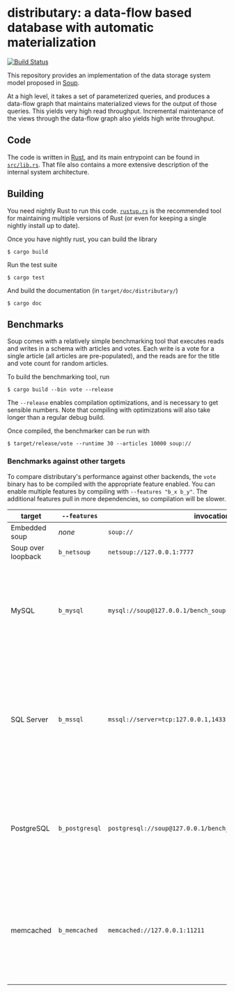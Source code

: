 # distributary: a data-flow based database with automatic materialization

[![Build Status](https://travis-ci.org/mit-pdos/distributary.svg?branch=master)](https://travis-ci.org/mit-pdos/distributary)

This repository provides an implementation of the data storage system
model proposed in [Soup](https://pdos.csail.mit.edu/projects/soup.html).

At a high level, it takes a set of parameterized queries, and produces a
data-flow graph that maintains materialized views for the output of
those queries. This yields very high read throughput. Incremental
maintenance of the views through the data-flow graph also yields high
write throughput.

## Code

The code is written in [Rust](https://www.rust-lang.org/en-US/), and its
main entrypoint can be found in [`src/lib.rs`](src/lib.rs). That file
also contains a more extensive description of the internal system
architecture.

## Building

You need nightly Rust to run this code. [`rustup.rs`](https://rustup.rs/)
is the recommended tool for maintaining multiple versions of Rust (or
even for keeping a single nightly install up to date).

Once you have nightly rust, you can build the library
```console
$ cargo build
```

Run the test suite
```console
$ cargo test
```

And build the documentation (in `target/doc/distributary/`)
```console
$ cargo doc
```

## Benchmarks

Soup comes with a relatively simple benchmarking tool that executes
reads and writes in a schema with articles and votes. Each write is a
vote for a single article (all articles are pre-populated), and the
reads are for the title and vote count for random articles.

To build the benchmarking tool, run
```console
$ cargo build --bin vote --release
```

The `--release` enables compilation optimizations, and is necessary to
get sensible numbers. Note that compiling with optimizations will also
take longer than a regular debug build.

Once compiled, the benchmarker can be run with
```console
$ target/release/vote --runtime 30 --articles 10000 soup://
```

### Benchmarks against other targets

To compare distributary's performance against other backends, the `vote`
binary has to be compiled with the appropriate feature enabled. You can
enable multiple features by compiling with `--features "b_x b_y"`. The
additional features pull in more dependencies, so compilation will be
slower.

| target | `--features` | invocation argument | notes
|--------|--------------|------------|------
| Embedded soup | *none* | `soup://` |
| Soup over loopback | `b_netsoup` | `netsoup://127.0.0.1:7777` |
| MySQL | `b_mysql` | `mysql://soup@127.0.0.1/bench_soup` | `soup` is the user, `bench_soup` the database -- note that the user must be allowed to drop and re-create the database.
| SQL Server | `b_mssql` | `mssql://server=tcp:127.0.0.1,1433;user=soup;pwd=password;/bench_soup` | `soup` is the user, `password` their password, `bench_soup` the database -- note that the user must be allowed to drop and re-create the database.
| PostgreSQL | `b_postgresql` | `postgresql://soup@127.0.0.1/bench_soup` | `soup` is the user, `bench_soup` the database -- note that the user must be allowed to drop and re-create the database.
| memcached | `b_memcached` | `memcached://127.0.0.1:11211` | the benchmarker does not purge the cache before starting, so you may want to restart memcached before running.
